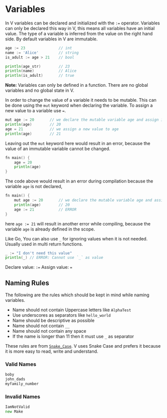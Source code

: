 # Variables

In V variables can be declared and initialized with the `:=` operator. Variables can only be declared this way in V, this means all variables have an initial value. The type of a variable is inferred from the value on the right hand side. By default variables in V are immutable.

```go
age := 23               // int
name := 'Alice'         // string
is_adult := age > 21    // bool

println(age_str)        // 23
println(name)           // Alice
println(is_adult)       // true
```

**Note:** Variables can only be defined in a function. There are no global variables and no global state in V.

In order to change the value of a variable it needs to be mutable. This can be done using the `mut` keyword when declaring the variable. To assign a new value to a variable use `=`.

```go
mut age := 20       // we declare the mutable variable age and assign it to the value 20.
println(age)        // 20
age = 21            // we assign a new value to age
println(age)        // 21
```

Leaving out the `mut` keyword here would result in an error, because the value of an immutable variable cannot be changed.

```go
fn main() {
    age = 20
    println(age)
}
```

The code above would result in an error during compilation because the variable `age` is not declared,

```go
fn main() {
    mut age := 20       // we declare the mutable variable age and assign it to the value 20.
    println(age)        // 20
    age := 21           // ERROR
}
```

here `age := 21` will result in another error while compiling, because the variable `age` is already defined in the scope.

Like Go, You can also use `_` for ignoring values when it is not needed. Usually used in multi return functions.

```go
_ := "I don't need this value"
println(_) // ERROR: Cannot use `_` as value
```

Declare value: `:=`
Assign value: `=`

## Naming Rules

The following are the rules which should be kept in mind while naming variables.

- Name should not contain Uppercase letters like `AlphaTest`
- Use underscores as separators like `hello_world`
- Name should be descriptive as possible
- Name should not contain `__`
- Name should not contain any space
- If the name is longer than 11 then it must use `_` as separator

These rules are from [`Snake_Case`](https://en.wikipedia.org/wiki/Snake_case). V uses Snake Case and prefers it because it is more easy to read, write and understand.

### Valid Names

```go
boby
john_dads
myfamily_number
```

### Invalid Names

```go
IamNotValid
new Make
```
